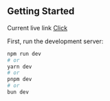 
## Getting Started

Current live link [Click](https://ballistic-two.vercel.app/)


First, run the development server:

```bash
npm run dev
# or
yarn dev
# or
pnpm dev
# or
bun dev
```


